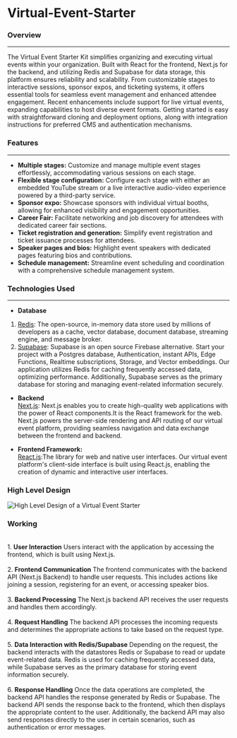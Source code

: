 # Virtual-Event-Starter

### Overview
***
The Virtual Event Starter Kit simplifies organizing and executing virtual events within your organization. Built with React for the frontend, Next.js for the backend, and utilizing Redis and Supabase for data storage, this platform ensures reliability and scalability. From customizable stages to interactive sessions, sponsor expos, and ticketing systems, it offers essential tools for seamless event management and enhanced attendee engagement. Recent enhancements include support for live virtual events, expanding capabilities to host diverse event formats. Getting started is easy with straightforward cloning and deployment options, along with integration instructions for preferred CMS and authentication mechanisms.

### Features
***
- **Multiple stages:** Customize and manage multiple event stages effortlessly, accommodating various sessions on each stage.<br>
- **Flexible stage configuration:** Configure each stage with either an embedded YouTube stream or a live interactive audio-video experience powered by a third-party service.<br>
- **Sponsor expo:** Showcase sponsors with individual virtual booths, allowing for enhanced visibility and engagement opportunities.<br>
- **Career Fair:** Facilitate networking and job discovery for attendees with dedicated career fair sections.<br>
- **Ticket registration and generation:** Simplify event registration and ticket issuance processes for attendees.<br>
- **Speaker pages and bios:** Highlight event speakers with dedicated pages featuring bios and contributions.<br>
- **Schedule management:** Streamline event scheduling and coordination with a comprehensive schedule management system.<br>

### Technologies Used
***
- **Database**
1. [Redis](https://redis.io/): The open-source, in-memory data store used by millions of developers as a cache, vector database, document database, streaming engine, and message broker.  
2. [Supabase](https://supabase.com/): Supabase is an open source Firebase alternative.
Start your project with a Postgres database, Authentication, instant APIs, Edge Functions, Realtime subscriptions, Storage, and Vector embeddings.
Our application utilizes Redis for caching frequently accessed data, optimizing performance. Additionally, Supabase serves as the primary database for storing and managing event-related information securely.

- **Backend**<br>
  [Next.js](https://nextjs.org/): Next.js enables you to create high-quality web applications with the power of React components.It is the React framework for the web. Next.js powers the server-side rendering and API routing of our virtual event platform, providing seamless navigation and data exchange between the frontend and backend.

- **Frontend Framework:**<br>
[React.js](https://react.dev/):The library for web and native user interfaces. Our virtual event platform's client-side interface is built using React.js, enabling the creation of dynamic and interactive user interfaces.

 ### High Level Design

![High Level Design of a Virtual Event Starter](https://github.com/PrathamSikka24/virtual-event-starter/assets/116445216/b7a435d6-df38-4d92-99b5-c91a4d8c4374)

### Working
<br>1. **User Interaction**
Users interact with the application by accessing the frontend, which is built using Next.js.<br><br>
2. **Frontend Communication**
The frontend communicates with the backend API (Next.js Backend) to handle user requests. This includes actions like joining a session, registering for an event, or accessing speaker bios.<br><br>
3. **Backend Processing**
The Next.js backend API receives the user requests and handles them accordingly.<br><br>
4. **Request Handling**
The backend API processes the incoming requests and determines the appropriate actions to take based on the request type.<br><br>
5. **Data Interaction with Redis/Supabase**
Depending on the request, the backend interacts with the datastores Redis or Supabase to read or update event-related data. Redis is used for caching frequently accessed data, while Supabase serves as the primary database for storing event information securely.<br><br>
6. **Response Handling**
Once the data operations are completed, the backend API handles the response generated by Redis or Supabase.
The backend API sends the response back to the frontend, which then displays the appropriate content to the user.
Additionally, the backend API may also send responses directly to the user in certain scenarios, such as authentication or error messages.
